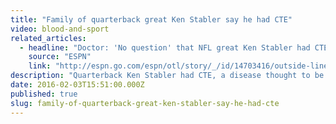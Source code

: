 ```yaml
---
title: "Family of quarterback great Ken Stabler say he had CTE"
video: blood-and-sport
related_articles:
  - headline: "Doctor: 'No question' that NFL great Ken Stabler had CTE"
    source: "ESPN"
    link: "http://espn.go.com/espn/otl/story/_/id/14703416/outside-lines-nfl-great-ken-stabler-diagnosed-cte-death"
description: "Quarterback Ken Stabler had CTE, a disease thought to be caused by blows to the head. This kind of news makes us wonder, will football become more of a fringe sport like boxing? Watch _Blood and Sport._"
date: 2016-02-03T15:51:00.000Z
published: true
slug: family-of-quarterback-great-ken-stabler-say-he-had-cte
---
```


